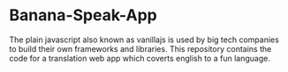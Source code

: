# Banana-Speak-App
The plain javascript also known as vanillajs is used by big tech companies to build their own frameworks and libraries. This repository contains the code for a translation web app which coverts english to a fun language.
